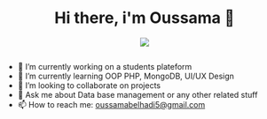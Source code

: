 <h1 align="center">Hi there, i'm Oussama 👋</h1>

<p align="center">
  
  <a href="https://www.linkedin.com/in/belhadi-oussama-211174209/">
    <img src="![image](https://user-images.githubusercontent.com/91610919/190928271-f22244a9-75a0-44dc-8ad5-5baf0e25460c.png)"/></a>
  
  <a href=""><img src=""/></a>
  
</p>

- 🔭 I’m currently working on a students plateform
- 🌱 I’m currently learning OOP PHP, MongoDB, UI/UX Design
- 👯 I’m looking to collaborate on projects
- 💬 Ask me about Data base management or any other related stuff
- 📫 How to reach me: oussamabelhadi5@gmail.com



<!--
Here are some ideas to get you started:

- 😄 Pronouns: ...

- ⚡ Fun fact: ...

- 🤔 I’m looking for help with ...

-->
